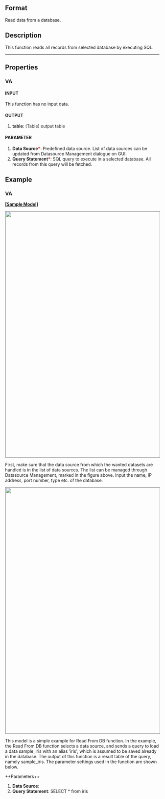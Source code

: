 ## Format
Read data from a database.

## Description
This function reads all records from selected database by executing SQL.

---

## Properties
### VA
#### INPUT
This function has no input data.
#### OUTPUT
1. **table**: (Table) output table
#### PARAMETER
1. **Data Source**<b style="color:red">*</b>: Predefined data source. List of data sources can be updated from Datasource Management dialogue on GUI.
1. **Query Statement**<b style="color:red">*</b>: SQL query to execute in a selected database. All records from this query will be fetched.


## Example
### VA

**<a href="/static/help/python/sample_model/Read_From_DB.json" download>[Sample Model]</a>**


<img src="/static/help/python/sample_model_img/read_from_db_1.PNG"  width="800px" style="border: 1px solid gray" >

First, make sure that the data source from which the wanted datasets are handled is in the list of data sources. The list can be managed through Datasource Management, marked in the figure above. Input the name, IP address, port number, type etc. of the database.

<img src="/static/help/python/sample_model_img/read_from_db_2.PNG"  width="800px" style="border: 1px solid gray" >

This model is a simple example for Read From DB function. In the example, the Read From DB function selects a data source, and sends a query to load a data sample_iris with an alias 'iris', which is assumed to be saved already in the database. The output of this function is a result table of the query, namely sample_iris. The parameter settings used in the function are shown below.

++Parameters++
1. **Data Source**: 
2. **Query Statement**: SELECT * from iris
